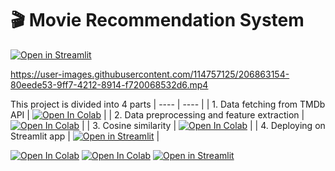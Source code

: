 # 🎬 Movie Recommendation System

[![Open in Streamlit](https://static.streamlit.io/badges/streamlit_badge_black_white.svg)](https://night-time1809-movie-recommendation-system-app-2-874z5m.streamlit.app/?fbclid=IwAR3OBYnTUnJrLgkELK9DO2HyEyvV8c0BMpP1zHWeL1aAnTVB6m28qJYIvbI)

https://user-images.githubusercontent.com/114757125/206863154-80eede53-9ff7-4212-8914-f720068532d6.mp4

This project is divided into 4 parts
| ---- | ---- |
| 1. Data fetching from TMDb API | [![Open In Colab](https://colab.research.google.com/assets/colab-badge.svg)](https://colab.research.google.com/drive/1t7mt04ql-F9tufO6P8FCPKxA2uzyP2Vi?usp=sharing) |
| 2. Data preprocessing and feature extraction | [![Open In Colab](https://colab.research.google.com/assets/colab-badge.svg)](https://colab.research.google.com/drive/1f4v7kkVYv0ejsMxMRo3TFl12oq8TmwGO?usp=sharing) |
| 3. Cosine similarity | [![Open In Colab](https://colab.research.google.com/assets/colab-badge.svg)](https://colab.research.google.com/drive/1f4v7kkVYv0ejsMxMRo3TFl12oq8TmwGO?usp=sharing) |
| 4. Deploying on Streamlit app | [![Open in Streamlit](https://static.streamlit.io/badges/streamlit_badge_black_white.svg)](https://night-time1809-movie-recommendation-system-app-2-874z5m.streamlit.app/?fbclid=IwAR3OBYnTUnJrLgkELK9DO2HyEyvV8c0BMpP1zHWeL1aAnTVB6m28qJYIvbI) |

[![Open In Colab](https://colab.research.google.com/assets/colab-badge.svg)](https://colab.research.google.com/drive/1t7mt04ql-F9tufO6P8FCPKxA2uzyP2Vi?usp=sharing)
[![Open In Colab](https://colab.research.google.com/assets/colab-badge.svg)](https://colab.research.google.com/drive/1f4v7kkVYv0ejsMxMRo3TFl12oq8TmwGO?usp=sharing)
[![Open in Streamlit](https://static.streamlit.io/badges/streamlit_badge_black_white.svg)](https://night-time1809-movie-recommendation-system-app-2-874z5m.streamlit.app/?fbclid=IwAR3OBYnTUnJrLgkELK9DO2HyEyvV8c0BMpP1zHWeL1aAnTVB6m28qJYIvbI)
